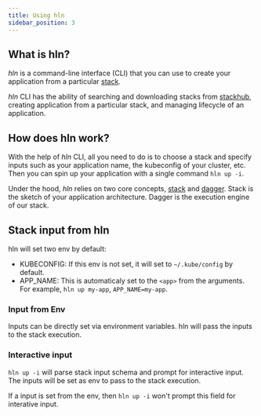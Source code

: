 ```yaml
---
title: Using hln
sidebar_position: 3
---
```


## What is hln?

_hln_ is a command-line interface (CLI) that you can use to create your application from a particular [stack](/docs/core_features/stack/).

_hln_ CLI has the ability of searching and downloading stacks from [stackhub](/docs/overview/arch#heighliner-stackhub), creating application from a particular stack, and managing lifecycle of an application.

## How does hln work?

With the help of _hln_ CLI, all you need to do is to choose a stack and specify inputs such as your application name, the kubeconfig of your cluster, etc. Then you can spin up your application with a single command `hln up -i`.

Under the hood, _hln_ relies on two core concepts, [stack](/docs/core_features/stack/) and [dagger](https://dagger.io/). Stack is the sketch of your application architecture. Dagger is the execution engine of our stack.

## Stack input from hln

hln will set two env by default:

- KUBECONFIG:
    If this env is not set, it will set to `~/.kube/config` by default.
- APP_NAME:
    This is automaticaly set to the `<app>` from the arguments. For example, `hln up my-app`, `APP_NAME=my-app`.

### Input from Env

Inputs can be directly set via environment variables.
hln will pass the inputs to the stack execution.

### Interactive input

`hln up -i` will parse stack input schema and prompt for interactive input.
The inputs will be set as env to pass to the stack execution.

If a input is set from the env, then `hln up -i` won't prompt this field for interative input.
